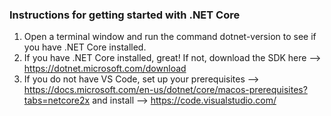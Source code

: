 ### Instructions for getting started with .NET Core
1. Open a terminal window and run the command dotnet-version to see if you have .NET Core installed.
2. If you have .NET Core installed, great! If not, download the SDK here --> https://dotnet.microsoft.com/download
3. If you do not have VS Code, set up your prerequisites --> https://docs.microsoft.com/en-us/dotnet/core/macos-prerequisites?tabs=netcore2x
   and install --> https://code.visualstudio.com/
